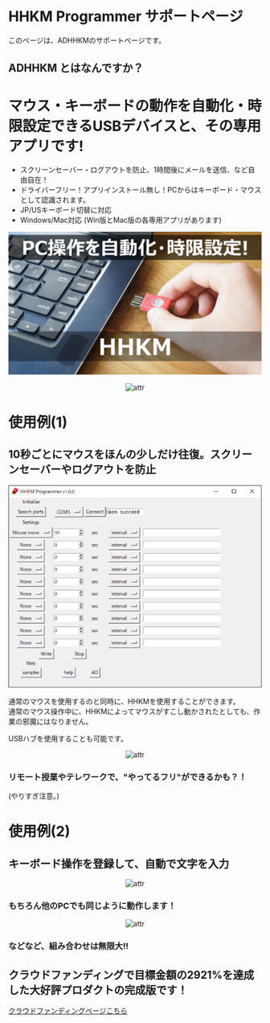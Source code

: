  # HHKM Programmer サポートページ
このページは、ADHHKMのサポートページです。

 ## ADHHKM とはなんですか？
 # マウス・キーボードの動作を自動化・時限設定できるUSBデバイスと、その専用アプリです!
 - スクリーンセーバー・ログアウトを防止、1時間後にメールを送信、など自由自在！
 - ドライバーフリー！アプリインストール無し！PCからはキーボード・マウスとして認識されます。
 - JP/USキーボード切替に対応
 - Windows/Mac対応 (Win版とMac版の各専用アプリがあります)

![画像](src/documents/images/KeyVisual2.jpg)
<div align="center">
<img src="src/documents/gif/connect_git_vga_10fps.gif" alt="attr" title="接続">
</div>

 # 使用例(1)
 ## 10秒ごとにマウスをほんの少しだけ往復。スクリーンセーバーやログアウトを防止
<div align="center">
<img src="src/documents/images/sample_1_mouse_move.PNG" alt="attr" title="mouse_move">
</div>

通常のマウスを使用するのと同時に、HHKMを使用することができます。  
通常のマウス操作中に、HHKMによってマウスがすこし動かされたとしても、作業の邪魔にはなりません。

USBハブを使用することも可能です。
<div align="center">
<img src="src/documents/images/USBHub.JPG" alt="attr" title="USB Hub">
</div>

 ### リモート授業やテレワークで、"やってるフリ"ができるかも？！
 (やりすぎ注意。)


 # 使用例(2)
 ## キーボード操作を登録して、自動で文字を入力
<div align="center">
<img src="src/documents/gif/hello_gif2_vga_5fps.gif" alt="attr" title="type hello">
</div>

 ### もちろん他のPCでも同じように動作します！
<div align="center">
<img src="src/documents/gif/otherpc_gif_vga_5fps.gif" alt="attr" title="other PC">
</div>

 ### などなど、組み合わせは無限大!!

 ## クラウドファンディングで目標金額の2921%を達成した大好評プロダクトの完成版です！

[クラウドファンディングページこちら](https://www.makuake.com/project/narrativelab_hhkm/)